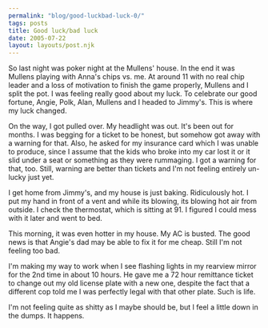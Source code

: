 ```yaml
---
permalink: "blog/good-luckbad-luck-0/"
tags: posts
title: Good luck/bad luck
date: 2005-07-22
layout: layouts/post.njk
---
```


So last night was poker night at the Mullens' house. In the end it was Mullens playing with Anna's chips vs. me. At around 11 with no real chip leader and a loss of motivation to finish the game properly, Mullens and I split the pot. I was feeling really good about my luck. To celebrate our good fortune, Angie, Polk, Alan, Mullens and I headed to Jimmy's. This is where my luck changed. 

On the way, I got pulled over. My headlight was out. It's been out for months. I was begging for a ticket to be honest, but somehow got away with a warning for that. Also, he asked for my insurance card which I was unable to produce, since I assume that the kids who broke into my car lost it or it slid under a seat or something as they were rummaging. I got a warning for that, too. Still, warning are better than tickets and I'm not feeling entirely un-lucky just yet. 

I get home from Jimmy's, and my house is just baking. Ridiculously hot. I put my hand in front of a vent and while its blowing, its blowing hot air from outside. I check the thermostat, which is sitting at 91. I figured I could mess with it later and went to bed. 

This morning, it was even hotter in my house. My AC is busted. The good news is that Angie's dad may be able to fix it for me cheap. Still I'm not feeling too bad. 

I'm making my way to work when I see flashing lights in my rearview mirror for the 2nd time in about 10 hours. He gave me a 72 hour remittance ticket to change out my old license plate with a new one, despite the fact that a different cop told me I was perfectly legal with that other plate. Such is life. 

I'm not feeling quite as shitty as I maybe should be, but I feel a little down in the dumps. It happens.
